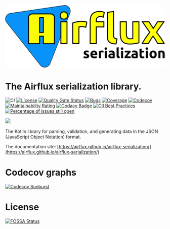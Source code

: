 <img src="logo.png" alt="Airflux logo" />

# The Airflux serialization library.

![CI](https://github.com/airflux/airflux/workflows/CI/badge.svg)
[![License](https://img.shields.io/badge/License-Apache_2.0-blue.svg)](https://opensource.org/licenses/Apache-2.0)
[![Quality Gate Status](https://sonarcloud.io/api/project_badges/measure?project=airflux_airflux&metric=alert_status)](https://sonarcloud.io/dashboard?id=airflux_airflux)
[![Bugs](https://sonarcloud.io/api/project_badges/measure?project=airflux_airflux&metric=bugs)](https://sonarcloud.io/dashboard?id=airflux_airflux)
[![Coverage](https://sonarcloud.io/api/project_badges/measure?project=airflux_airflux&metric=coverage)](https://sonarcloud.io/dashboard?id=airflux_airflux)
[![Codecov](https://codecov.io/gh/airflux/airflux-serialization/branch/main/graph/badge.svg?token=QBD7092MJI)](https://codecov.io/gh/airflux/airflux-serialization)
[![Maintainability Rating](https://sonarcloud.io/api/project_badges/measure?project=airflux_airflux&metric=sqale_rating)](https://sonarcloud.io/dashboard?id=airflux_airflux)
[![Codacy Badge](https://app.codacy.com/project/badge/Grade/53e1a68ffc064a6e8d9a01a4c3027764)](https://www.codacy.com/gh/airflux/airflux/dashboard?utm_source=github.com&amp;utm_medium=referral&amp;utm_content=airflux/airflux&amp;utm_campaign=Badge_Grade)
[![CII Best Practices](https://bestpractices.coreinfrastructure.org/projects/5511/badge)](https://bestpractices.coreinfrastructure.org/projects/5511)
[![Percentage of issues still open](http://isitmaintained.com/badge/open/airflux/airflux-serialization.svg)](http://isitmaintained.com/project/airflux/airflux-serialization "Percentage of issues still open")

[![](https://jitpack.io/v/airflux/airflux-serialization.svg)](https://jitpack.io/#airflux/airflux-serialization)

The Kotlin library for parsing, validation, and generating data in the JSON (JavaScript Object Notation) format.

The documentation site: [https://airflux.github.io/airflux-serialization/](https://airflux.github.io/airflux-serialization/)

# Codecov graphs

[![Codecov Sunburst](https://codecov.io/gh/airflux/airflux-serialization/branch/main/graphs/sunburst.svg?token=QBD7092MJI)](https://codecov.io/gh/airflux/airflux-serialization/branch/main/graphs/sunburst.svg?token=QBD7092MJI)

# License

[![FOSSA Status](https://app.fossa.com/api/projects/git%2Bgithub.com%2Fairflux%2Fairflux.svg?type=large)](https://app.fossa.com/projects/git%2Bgithub.com%2Fairflux%2Fairflux?ref=badge_large)
